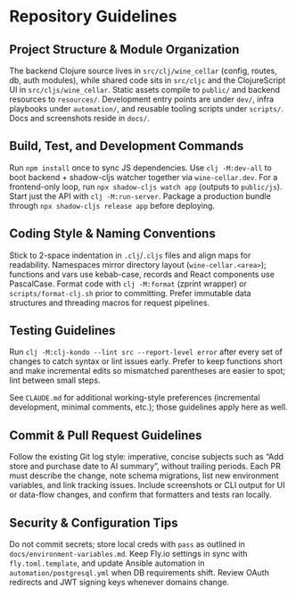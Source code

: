# Repository Guidelines

## Project Structure & Module Organization
The backend Clojure source lives in `src/clj/wine_cellar` (config, routes, db, auth modules), while shared code sits in `src/cljc` and the ClojureScript UI in `src/cljs/wine_cellar`. Static assets compile to `public/` and backend resources to `resources/`. Development entry points are under `dev/`, infra playbooks under `automation/`, and reusable tooling scripts under `scripts/`. Docs and screenshots reside in `docs/`.

## Build, Test, and Development Commands
Run `npm install` once to sync JS dependencies. Use `clj -M:dev-all` to boot backend + shadow-cljs watcher together via `wine-cellar.dev`. For a frontend-only loop, run `npx shadow-cljs watch app` (outputs to `public/js`). Start just the API with `clj -M:run-server`. Package a production bundle through `npx shadow-cljs release app` before deploying.

## Coding Style & Naming Conventions
Stick to 2-space indentation in `.clj`/`.cljs` files and align maps for readability. Namespaces mirror directory layout (`wine-cellar.<area>`); functions and vars use kebab-case, records and React components use PascalCase. Format code with `clj -M:format` (zprint wrapper) or `scripts/format-clj.sh` prior to committing. Prefer immutable data structures and threading macros for request pipelines.

## Testing Guidelines
Run `clj -M:clj-kondo --lint src --report-level error` after every set of changes to catch syntax or lint issues early. Prefer to keep functions short and make incremental edits so mismatched parentheses are easier to spot; lint between small steps.

See `CLAUDE.md` for additional working-style preferences (incremental development, minimal comments, etc.); those guidelines apply here as well.

## Commit & Pull Request Guidelines
Follow the existing Git log style: imperative, concise subjects such as “Add store and purchase date to AI summary”, without trailing periods. Each PR must describe the change, note schema migrations, list new environment variables, and link tracking issues. Include screenshots or CLI output for UI or data-flow changes, and confirm that formatters and tests ran locally.

## Security & Configuration Tips
Do not commit secrets; store local creds with `pass` as outlined in `docs/environment-variables.md`. Keep Fly.io settings in sync with `fly.toml.template`, and update Ansible automation in `automation/postgresql.yml` when DB requirements shift. Review OAuth redirects and JWT signing keys whenever domains change.
